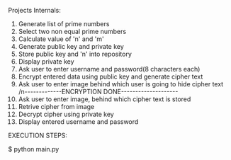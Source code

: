 Projects Internals:

1. Generate list of prime numbers
2. Select two non equal prime numbers
3. Calculate value of 'n' and 'm'
4. Generate public key and private key
5. Store public key and 'n' into repository
6. Display private key
7. Ask user to enter username and password(8 characters each)
8. Encrypt entered data using public key and generate cipher text
9. Ask user to enter image behind which user is going to hide cipher text 
/n-------------ENCRYPTION DONE--------------------
10. Ask user to enter image, behind which cipher text is stored
11. Retrive cipher from image
12. Decrypt cipher using private key
13. Display entered username and password


EXECUTION STEPS:

$ python main.py

